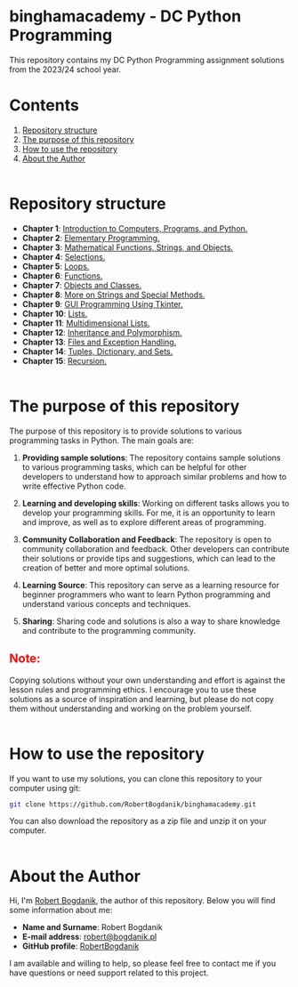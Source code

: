# binghamacademy - DC Python Programming

This repository contains my DC Python Programming assignment solutions from the 2023/24 school year.

# Contents

1. [Repository structure](#Repository-structure)
2. [The purpose of this repository](#The-purpose-of-this-repository)
2. [How to use the repository](#How-to-use-the-repository)
3. [About the Author](#About-the-Author)
<br /><br />
# Repository structure
- **Chapter 1**: [Introduction to Computers, Programs, and Python.](./assignments/chapter-01/README.md)
- **Chapter 2**: [Elementary Programming.](./assignments/chapter-02/README.md)
- **Chapter 3**: [Mathematical Functions, Strings, and Objects.](./assignments/chapter-03/README.md)
- **Chapter 4**: [Selections.](./assignments/chapter-04/README.md)
- **Chapter 5**: [Loops.](./assignments/chapter-05/README.md)
- **Chapter 6**: [Functions.](./assignments/chapter-06/README.md)
- **Chapter 7**: [Objects and Classes.](./assignments/chapter-07/README.md)
- **Chapter 8**: [More on Strings and Special Methods.](./assignments/chapter-08/README.md)
- **Chapter 9**: [GUI Programming Using Tkinter.](./assignments/chapter-09/README.md)
- **Chapter 10**: [Lists.](./assignments/chapter-10/README.md)
- **Chapter 11**: [Multidimensional Lists.](./assignments/chapter-11/README.md)
- **Chapter 12**: [Inheritance and Polymorphism.](./assignments/chapter-12/README.md)
- **Chapter 13**: [Files and Exception Handling.](./assignments/chapter-13/README.md)
- **Chapter 14**: [Tuples, Dictionary, and Sets.](./assignments/chapter-14/README.md)
- **Chapter 15**: [Recursion.](./assignments/chapter-15/README.md)
<br /><br />
# The purpose of this repository

The purpose of this repository is to provide solutions to various programming tasks in Python. The main goals are:

1. **Providing sample solutions**: The repository contains sample solutions to various programming tasks, which can be helpful for other developers to understand how to approach similar problems and how to write effective Python code.

2. **Learning and developing skills**: Working on different tasks allows you to develop your programming skills. For me, it is an opportunity to learn and improve, as well as to explore different areas of programming.

3. **Community Collaboration and Feedback**: The repository is open to community collaboration and feedback. Other developers can contribute their solutions or provide tips and suggestions, which can lead to the creation of better and more optimal solutions.

4. **Learning Source**: This repository can serve as a learning resource for beginner programmers who want to learn Python programming and understand various concepts and techniques.

5. **Sharing**: Sharing code and solutions is also a way to share knowledge and contribute to the programming community.
<h2 style="color:red">Note:</h2>

Copying solutions without your own understanding and effort is against the lesson rules and programming ethics. I encourage you to use these solutions as a source of inspiration and learning, but please do not copy them without understanding and working on the problem yourself.
<br /><br />
# How to use the repository

If you want to use my solutions, you can clone this repository to your computer using git:
```bash
git clone https://github.com/RobertBogdanik/binghamacademy.git
```
You can also download the repository as a zip file and unzip it on your computer.
<br /><br />
# About the Author
Hi, I'm [Robert Bogdanik](https://github.com/RobertBogdanik), the author of this repository. Below you will find some information about me:

- **Name and Surname**: Robert Bogdanik
- **E-mail address**: robert@bogdanik.pl
- **GitHub profile**: [RobertBogdanik](https://github.com/RobertBogdanik)


I am available and willing to help, so please feel free to contact me if you have questions or need support related to this project.
